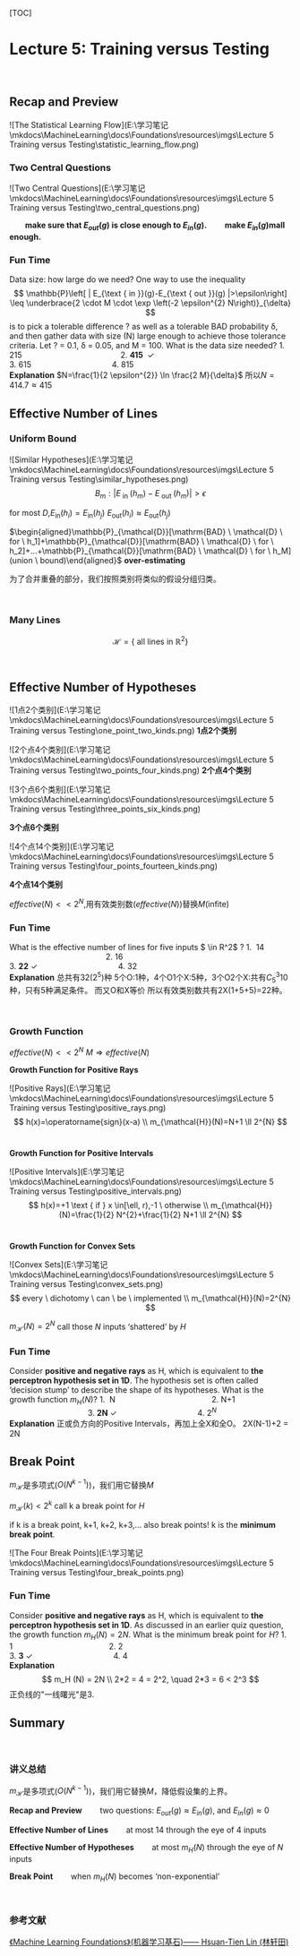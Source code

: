 [TOC]
<br/>

# Lecture 5: Training versus Testing
<br/>

## Recap and Preview

![The Statistical Learning Flow](E:\学习笔记\mkdocs\MachineLearning\docs\Foundations\resources\imgs\Lecture 5 Training versus Testing\statistic_learning_flow.png)
<br/>

### Two Central Questions

![Two Central Questions](E:\学习笔记\mkdocs\MachineLearning\docs\Foundations\resources\imgs\Lecture 5 Training versus Testing\two_central_questions.png)
<br/>

&emsp;&emsp;**make sure that $E_{out} (g)$ is close enough to $E_{in} (g)$.**
&emsp;&emsp;**make  $E_{in} (g)$mall enough.**
<br/>

### Fun Time
Data size: how large do we need?
One way to use the inequality
$$
\mathbb{P}\left[ | E_{\text { in }}(g)-E_{\text { out }}(g) |>\epsilon\right] \leq \underbrace{2 \cdot M \cdot \exp \left(-2 \epsilon^{2} N\right)}_{\delta}
$$
is to pick a tolerable difference ? as well as a tolerable BAD probability δ, and then gather data with size (N) large enough to achieve those tolerance criteria. Let ? = 0.1, δ = 0.05, and M = 100.
What is the data size needed?
1.&nbsp; 215 &emsp;&emsp;&emsp;&emsp;&emsp;&emsp;&emsp;&emsp;&emsp;&emsp;&emsp;&emsp; 2.&nbsp;**415** &nbsp;$\checkmark$&emsp;&emsp;&emsp;&emsp;&emsp;&emsp;&emsp;&emsp;&emsp;&emsp;3.&nbsp;615&emsp;&emsp;&emsp;&emsp;&emsp;&emsp;&emsp;&emsp;&emsp;&emsp; 4.&nbsp;815
<br/>
**Explanation**
$N=\frac{1}{2 \epsilon^{2}} \ln \frac{2 M}{\delta}$
所以$N =414.7  \approx 415$
<br/>




## Effective Number of Lines

###  Uniform Bound

![Similar Hypotheses](E:\学习笔记\mkdocs\MachineLearning\docs\Foundations\resources\imgs\Lecture 5 Training versus Testing\similar_hypotheses.png)
<br/>
$$
B_{m} : | E_{\text { in }}\left(h_{m}\right)-E_{\text { out }}\left(h_{m}\right) |>\epsilon
$$

for most $D$,$E_{\mathrm{in}}(h_i) = E_{\mathrm{in}}(h_j)$
$E_{\mathrm{out}}(h_i) \approx E_{\mathrm{out}}(h_j)$

$\begin{aligned}\mathbb{P}_{\mathcal{D}}[\mathrm{BAD} \ \mathcal{D} \ for \ h_1]+\mathbb{P}_{\mathcal{D}}[\mathrm{BAD} \ \mathcal{D} \ for \ h_2]+...+\mathbb{P}_{\mathcal{D}}[\mathrm{BAD} \ \mathcal{D} \ for \ h_M](union \ bound)\end{aligned}$ **over-estimating**

为了合并重叠的部分，我们按照类别将类似的假设分组归类。

<br/>

### Many Lines
$$
\mathcal{H}=\left\{\text { all lines in } \mathbb{R}^{2}\right\}
$$

<br/>

## Effective Number of Hypotheses

![1点2个类别](E:\学习笔记\mkdocs\MachineLearning\docs\Foundations\resources\imgs\Lecture 5 Training versus Testing\one_point_two_kinds.png)
**1点2个类别**
<br/>



![2个点4个类别](E:\学习笔记\mkdocs\MachineLearning\docs\Foundations\resources\imgs\Lecture 5 Training versus Testing\two_points_four_kinds.png)
**2个点4个类别**
<br/>

![3个点6个类别](E:\学习笔记\mkdocs\MachineLearning\docs\Foundations\resources\imgs\Lecture 5 Training versus Testing\three_points_six_kinds.png)

**3个点6个类别**
<br/>

![4个点14个类别](E:\学习笔记\mkdocs\MachineLearning\docs\Foundations\resources\imgs\Lecture 5 Training versus Testing\four_points_fourteen_kinds.png)

**4个点14个类别**
<br/>

$effective(N)<< 2^N$,用有效类别数($effective(N)$)替换$M$(infite)
<br/>

### Fun Time
What is the effective number of lines for five inputs $  \in R^2$ ?
1.&nbsp; 14 &emsp;&emsp;&emsp;&emsp;&emsp;&emsp;&emsp;&emsp;&emsp;&emsp;&emsp;&emsp; 2.&nbsp;16 &emsp;&emsp;&emsp;&emsp;&emsp;&emsp;&emsp;&emsp;&emsp;&emsp;3.&nbsp;**22**&nbsp;$\checkmark$&emsp;&emsp;&emsp;&emsp;&emsp;&emsp;&emsp;&emsp;&emsp;&emsp; 4.&nbsp;32
<br/>
**Explanation**
总共有32($2^5$)种
5个O:1种，4个O1个X:5种，3个O2个X:共有$C_5^3$10种，只有5种满足条件。
而又O和X等价
所以有效类别数共有2X(1+5+5)=22种。

<br/>


### Growth Function
$effective(N)<< 2^N$
$M \Rightarrow effective(N)$
<br/>

**Growth Function for Positive Rays**

![Positive Rays](E:\学习笔记\mkdocs\MachineLearning\docs\Foundations\resources\imgs\Lecture 5 Training versus Testing\positive_rays.png)
$$
h(x)=\operatorname{sign}(x-a)
\\ m_{\mathcal{H}}(N)=N+1 \ll 2^{N}
$$
<br/>

**Growth Function for Positive Intervals**

![Positive Intervals](E:\学习笔记\mkdocs\MachineLearning\docs\Foundations\resources\imgs\Lecture 5 Training versus Testing\positive_intervals.png)
$$
h(x)=+1 \text { if } x \in[\ell, r),-1 \ otherwise
\\ m_{\mathcal{H}}(N)=\frac{1}{2} N^{2}+\frac{1}{2} N+1 \ll 2^{N}
$$
<br/>

**Growth Function for Convex Sets**

![Convex Sets](E:\学习笔记\mkdocs\MachineLearning\docs\Foundations\resources\imgs\Lecture 5 Training versus Testing\convex_sets.png)
$$
every \ dichotomy \ can \ be \ implemented
\\ m_{\mathcal{H}}(N)=2^{N}
$$

$m_{\mathcal{H}}(N)=2^{N}$ call those $N$ inputs ‘shattered’ by $H$
<br/>

### Fun Time
Consider **positive and negative rays** as H, which is equivalent to **the perceptron hypothesis set in 1D**. The hypothesis set is often called ‘decision stump’ to describe the shape of its hypotheses. What is the growth function $m_H (N)$?
1.&nbsp; N&emsp;&emsp;&emsp;&emsp;&emsp;&emsp;&emsp;&emsp;&emsp;&emsp;&emsp;&emsp; 2.&nbsp;N+1 &emsp;&emsp;&emsp;&emsp;&emsp;&emsp;&emsp;&emsp;&emsp;&emsp;3.&nbsp;**2N**&nbsp;$\checkmark$&emsp;&emsp;&emsp;&emsp;&emsp;&emsp;&emsp;&emsp;&emsp;&emsp; 4.&nbsp;$2^N$
<br/>
**Explanation**
正或负方向的Positive Intervals，再加上全X和全O。
2X(N-1)+2 = 2N
<br/>

## Break Point
$m_{\mathcal{H}}$是多项式($O\left(N^{k-1}\right)$)，我们用它替换$M$

$m_{\mathcal{H}}(k)<2^{k}$ call k a break point for $H$ 

if k is a break point, k+1, k+2, k+3,... also break points!  k is the  **minimum break point**.

![The Four Break Points](E:\学习笔记\mkdocs\MachineLearning\docs\Foundations\resources\imgs\Lecture 5 Training versus Testing\four_break_points.png)
<br/>

### Fun Time
Consider **positive and negative rays** as H, which is equivalent to **the perceptron hypothesis set in 1D**. As discussed in an earlier quiz question, the growth function $m_H (N) = 2N$. What is the minimum break point for $H$?
1.&nbsp; 1&emsp;&emsp;&emsp;&emsp;&emsp;&emsp;&emsp;&emsp;&emsp;&emsp;&emsp;&emsp; 2.&nbsp;2&emsp;&emsp;&emsp;&emsp;&emsp;&emsp;&emsp;&emsp;&emsp;&emsp;3.&nbsp;**3**&nbsp;$\checkmark$&emsp;&emsp;&emsp;&emsp;&emsp;&emsp;&emsp;&emsp;&emsp;&emsp; 4.&nbsp;4
<br/>
**Explanation**
$$
m_H (N) = 2N
\\ 2*2 = 4 = 2^2, \quad 2*3 = 6 < 2^3
$$
正负线的"一线曙光"是3.
<br/>




## Summary
<br/>

### 讲义总结
$m_{\mathcal{H}}$是多项式($O\left(N^{k-1}\right)$)，我们用它替换$M$，降低假设集的上界。
<br/>

**Recap and Preview**
&emsp;&emsp;two questions: $E_{out} (g) ≈ E_{in} (g)$, and $E_{in} (g) ≈ 0$
<br/>

**Effective Number of Lines**
&emsp;&emsp;at most 14 through the eye of 4 inputs
<br/>

**Effective Number of Hypotheses**
&emsp;&emsp;at most $m_H (N)$ through the eye of $N$ inputs
<br/>

**Break Point**
&emsp;&emsp;when $m_H (N)$ becomes ‘non-exponential’

<br/>

### 参考文献
<a href="https://www.csie.ntu.edu.tw/~htlin/course/mlfound18fall/">《Machine Learning Foundations》(机器学习基石)—— Hsuan-Tien Lin (林轩田)</a>